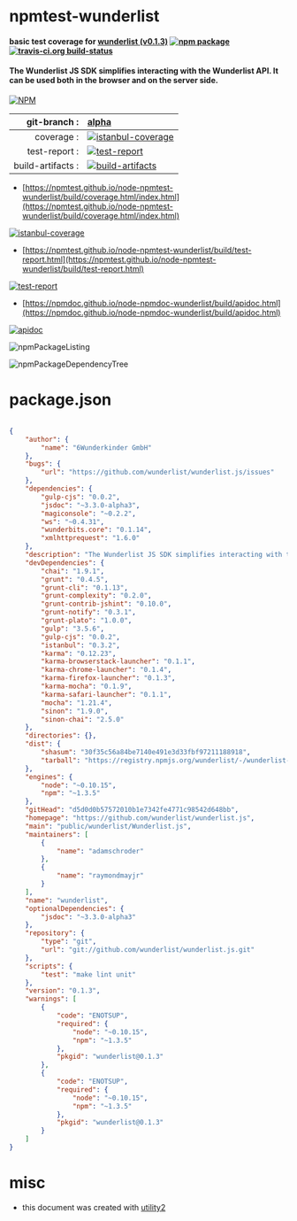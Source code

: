 # npmtest-wunderlist

#### basic test coverage for  [wunderlist (v0.1.3)](https://github.com/wunderlist/wunderlist.js)  [![npm package](https://img.shields.io/npm/v/npmtest-wunderlist.svg?style=flat-square)](https://www.npmjs.org/package/npmtest-wunderlist) [![travis-ci.org build-status](https://api.travis-ci.org/npmtest/node-npmtest-wunderlist.svg)](https://travis-ci.org/npmtest/node-npmtest-wunderlist)

#### The Wunderlist JS SDK simplifies interacting with the Wunderlist API. It can be used both in the browser and on the server side.

[![NPM](https://nodei.co/npm/wunderlist.png?downloads=true&downloadRank=true&stars=true)](https://www.npmjs.com/package/wunderlist)

| git-branch : | [alpha](https://github.com/npmtest/node-npmtest-wunderlist/tree/alpha)|
|--:|:--|
| coverage : | [![istanbul-coverage](https://npmtest.github.io/node-npmtest-wunderlist/build/coverage.badge.svg)](https://npmtest.github.io/node-npmtest-wunderlist/build/coverage.html/index.html)|
| test-report : | [![test-report](https://npmtest.github.io/node-npmtest-wunderlist/build/test-report.badge.svg)](https://npmtest.github.io/node-npmtest-wunderlist/build/test-report.html)|
| build-artifacts : | [![build-artifacts](https://npmtest.github.io/node-npmtest-wunderlist/glyphicons_144_folder_open.png)](https://github.com/npmtest/node-npmtest-wunderlist/tree/gh-pages/build)|

- [https://npmtest.github.io/node-npmtest-wunderlist/build/coverage.html/index.html](https://npmtest.github.io/node-npmtest-wunderlist/build/coverage.html/index.html)

[![istanbul-coverage](https://npmtest.github.io/node-npmtest-wunderlist/build/screenCapture.buildCi.browser.%252Ftmp%252Fbuild%252Fcoverage.lib.html.png)](https://npmtest.github.io/node-npmtest-wunderlist/build/coverage.html/index.html)

- [https://npmtest.github.io/node-npmtest-wunderlist/build/test-report.html](https://npmtest.github.io/node-npmtest-wunderlist/build/test-report.html)

[![test-report](https://npmtest.github.io/node-npmtest-wunderlist/build/screenCapture.buildCi.browser.%252Ftmp%252Fbuild%252Ftest-report.html.png)](https://npmtest.github.io/node-npmtest-wunderlist/build/test-report.html)

- [https://npmdoc.github.io/node-npmdoc-wunderlist/build/apidoc.html](https://npmdoc.github.io/node-npmdoc-wunderlist/build/apidoc.html)

[![apidoc](https://npmdoc.github.io/node-npmdoc-wunderlist/build/screenCapture.buildCi.browser.%252Ftmp%252Fbuild%252Fapidoc.html.png)](https://npmdoc.github.io/node-npmdoc-wunderlist/build/apidoc.html)

![npmPackageListing](https://npmtest.github.io/node-npmtest-wunderlist/build/screenCapture.npmPackageListing.svg)

![npmPackageDependencyTree](https://npmtest.github.io/node-npmtest-wunderlist/build/screenCapture.npmPackageDependencyTree.svg)



# package.json

```json

{
    "author": {
        "name": "6Wunderkinder GmbH"
    },
    "bugs": {
        "url": "https://github.com/wunderlist/wunderlist.js/issues"
    },
    "dependencies": {
        "gulp-cjs": "0.0.2",
        "jsdoc": "~3.3.0-alpha3",
        "magiconsole": "~0.2.2",
        "ws": "~0.4.31",
        "wunderbits.core": "0.1.14",
        "xmlhttprequest": "1.6.0"
    },
    "description": "The Wunderlist JS SDK simplifies interacting with the Wunderlist API. It can be used both in the browser and on the server side.",
    "devDependencies": {
        "chai": "1.9.1",
        "grunt": "0.4.5",
        "grunt-cli": "0.1.13",
        "grunt-complexity": "0.2.0",
        "grunt-contrib-jshint": "0.10.0",
        "grunt-notify": "0.3.1",
        "grunt-plato": "1.0.0",
        "gulp": "3.5.6",
        "gulp-cjs": "0.0.2",
        "istanbul": "0.3.2",
        "karma": "0.12.23",
        "karma-browserstack-launcher": "0.1.1",
        "karma-chrome-launcher": "0.1.4",
        "karma-firefox-launcher": "0.1.3",
        "karma-mocha": "0.1.9",
        "karma-safari-launcher": "0.1.1",
        "mocha": "1.21.4",
        "sinon": "1.9.0",
        "sinon-chai": "2.5.0"
    },
    "directories": {},
    "dist": {
        "shasum": "30f35c56a84be7140e491e3d33fbf97211188918",
        "tarball": "https://registry.npmjs.org/wunderlist/-/wunderlist-0.1.3.tgz"
    },
    "engines": {
        "node": "~0.10.15",
        "npm": "~1.3.5"
    },
    "gitHead": "d5d0d0b57572010b1e7342fe4771c98542d648bb",
    "homepage": "https://github.com/wunderlist/wunderlist.js",
    "main": "public/wunderlist/Wunderlist.js",
    "maintainers": [
        {
            "name": "adamschroder"
        },
        {
            "name": "raymondmayjr"
        }
    ],
    "name": "wunderlist",
    "optionalDependencies": {
        "jsdoc": "~3.3.0-alpha3"
    },
    "repository": {
        "type": "git",
        "url": "git://github.com/wunderlist/wunderlist.js.git"
    },
    "scripts": {
        "test": "make lint unit"
    },
    "version": "0.1.3",
    "warnings": [
        {
            "code": "ENOTSUP",
            "required": {
                "node": "~0.10.15",
                "npm": "~1.3.5"
            },
            "pkgid": "wunderlist@0.1.3"
        },
        {
            "code": "ENOTSUP",
            "required": {
                "node": "~0.10.15",
                "npm": "~1.3.5"
            },
            "pkgid": "wunderlist@0.1.3"
        }
    ]
}
```



# misc
- this document was created with [utility2](https://github.com/kaizhu256/node-utility2)
